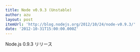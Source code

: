 ```yaml
---
title: Node v0.9.3 (Unstable)
author: azu
layout: post
itemUrl: 'http://blog.nodejs.org/2012/10/24/node-v0.9.3/'
date: '2012-10-31T15:00:00.000Z'
---
```

Node.js 0.9.3 リリース
